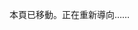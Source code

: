 本頁已移動。正在重新導向……

<script>
    window.location.href = '/server/room/#onauth-client-options-request';
</script>

